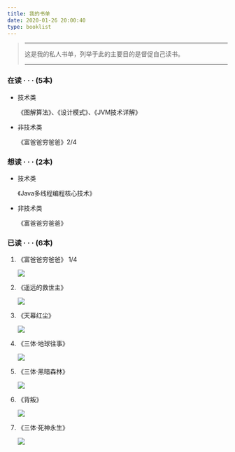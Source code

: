 ```yaml
---
title: 我的书单
date: 2020-01-26 20:00:40
type: booklist
---
```


> ------
>
>  这是我的私人书单，列举于此的主要目的是督促自己读书。 
>
> ------
> 

### 在读 · · · (5本)

- 技术类

  《图解算法》、《设计模式》、《JVM技术详解》

- 非技术类

  《富爸爸穷爸爸》2/4




### 想读 · · · (2本)

- 技术类

  《Java多线程编程核心技术》

- 非技术类

  《富爸爸穷爸爸》

### 已读 · · · (6本)

1. 《富爸爸穷爸爸》 1/4

   ![](https://progress-bar.dev/100/?scale=100&title=done&width=100)

2. 《遥远的救世主》

   ![](https://progress-bar.dev/100/?scale=100&title=done&width=100)

3. 《天幕红尘》

   ![](https://progress-bar.dev/100/?scale=100&title=done&width=100)

4. 《三体·地球往事》

   ![](https://progress-bar.dev/100/?scale=100&title=done&width=100)

5. 《三体·黑暗森林》

   ![](https://progress-bar.dev/100/?scale=100&title=done&width=100)

6. 《背叛》

   ![](https://progress-bar.dev/100/?scale=100&title=done&width=100)
   
7. 《三体·死神永生》 

   ![](https://progress-bar.dev/100/?scale=100&title=done&width=100)